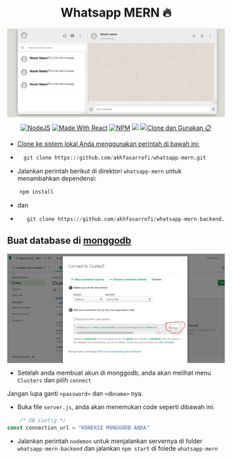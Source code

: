 <h1 align="center"> Whatsapp MERN 🔥 </h1>

<p align="center"> 
    <img src="images/banner.JPG" align="center"></img>
</p>

<p align="center">
  <a href="https://nodejs.org/en/blog/release/v12.13.0/"><img alt="NodeJS" src="https://img.shields.io/badge/node-12.14.1-important?style=flat-square" /></a>
  <a href="https://reactjs.org/"><img alt="Made With React" src="https://img.shields.io/badge/made%20with-react-61DAFB?style=flat-square" /></a>
  <a href="https://www.npmjs.com/package/npm/v/6.13.4"><img alt="NPM" src="https://img.shields.io/badge/npm-6.13.7-blueviolet?style=flat-square" /></a>
  <a href="https://expressjs.com/"><img src="https://img.shields.io/badge/express-js-lightgrey" /></a>
  <a href="https://pusher.com/"><img src="https://img.shields.io/badge/pusher-developer-ff69b4
</p>

# Clone dan Gunakan 📋

- Clone ke sistem lokal Anda menggunakan perintah di bawah ini:

- ```python
    git clone https://github.com/akhfasarrofi/whatsapp-mern.git
    ```

- Jalankan perintah berikut di direktori ```whatsapp-mern``` untuk menambahkan dependensi:
```python
    npm install
```

- dan
- ```python
     git clone https://github.com/akhfasarrofi/whatsapp-mern-backend.git
    ```

## Buat database di **[monggodb](https://docs.mongodb.com/manual/tutorial/getting-started/)**

<p align="center"> 
    <img src="images/mongo.JPG" align="center"></img>
</p>

- Setelah anda membuat akun di monggodb, anda akan melihat menu `Clusters` dan pilih `connect`

Jangan lupa ganti `<password>` dan `<dbname>` nya.
- Buka file `server.js`, anda akan menemukan code seperti dibawah ini:
```javascript
    /* DB Config */
const connection_url = "KONEKSI MONGGODB ANDA"
```
- Jalankan perintah `nodemon` untuk menjalankan servernya di folder `whatsapp-mern-backend` dan jalankan `npm start` di folede `whatsapp-mern`

